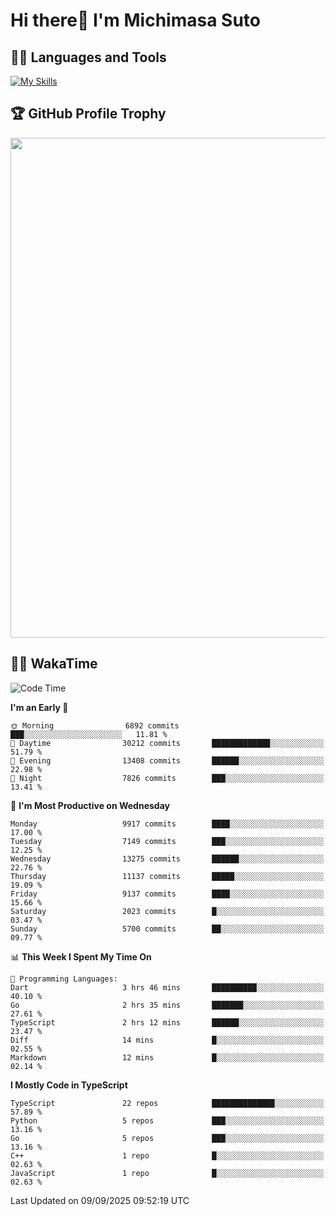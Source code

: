 # Hi there👋 I'm Michimasa Suto

## 🧑‍💻 Languages and Tools
[![My Skills](https://skillicons.dev/icons?i=ts,nextjs,react,go,python,aws,terraform)](https://skillicons.dev)

<!--
**Suto-Michimasa/Suto-Michimasa** is a ✨ _special_ ✨ repository because its `README.md` (this file) appears on your GitHub profile.

Here are some ideas to get you started:

- 🔭 I’m currently working on ...
- 🌱 I’m currently learning ...
- 👯 I’m looking to collaborate on ...
- 🤔 I’m looking for help with ...
- 💬 Ask me about ...
- 📫 How to reach me: ...
- 😄 Pronouns: ...
- ⚡ Fun fact: ...
-->

<!--
## 💎 Github Stats

<div>
  <img height="170" align="left" src="https://github-readme-stats-psi-three-31.vercel.app/api?username=Suto-michimasa&count_private=true&show_icons=true&theme=dark" />
  <img height="170" src="https://github-readme-stats-psi-three-31.vercel.app/api/top-langs/?username=Suto-michimasa&langs_count=8&layout=compact&theme=dark" />
</div>
-->

## 🏆 GitHub Profile Trophy

<img width="800" src="https://github-profile-trophy.vercel.app/?username=Suto-michimasa&theme=onedark&no-frame=true"/>


## 🧑‍💻 WakaTime
<!--START_SECTION:waka-->
![Code Time](http://img.shields.io/badge/Code%20Time-1%2C306%20hrs%2047%20mins-blue)

**I'm an Early 🐤** 

```text
🌞 Morning                6892 commits        ███░░░░░░░░░░░░░░░░░░░░░░   11.81 % 
🌆 Daytime                30212 commits       █████████████░░░░░░░░░░░░   51.79 % 
🌃 Evening                13408 commits       ██████░░░░░░░░░░░░░░░░░░░   22.98 % 
🌙 Night                  7826 commits        ███░░░░░░░░░░░░░░░░░░░░░░   13.41 % 
```
📅 **I'm Most Productive on Wednesday** 

```text
Monday                   9917 commits        ████░░░░░░░░░░░░░░░░░░░░░   17.00 % 
Tuesday                  7149 commits        ███░░░░░░░░░░░░░░░░░░░░░░   12.25 % 
Wednesday                13275 commits       ██████░░░░░░░░░░░░░░░░░░░   22.76 % 
Thursday                 11137 commits       █████░░░░░░░░░░░░░░░░░░░░   19.09 % 
Friday                   9137 commits        ████░░░░░░░░░░░░░░░░░░░░░   15.66 % 
Saturday                 2023 commits        █░░░░░░░░░░░░░░░░░░░░░░░░   03.47 % 
Sunday                   5700 commits        ██░░░░░░░░░░░░░░░░░░░░░░░   09.77 % 
```


📊 **This Week I Spent My Time On** 

```text
💬 Programming Languages: 
Dart                     3 hrs 46 mins       ██████████░░░░░░░░░░░░░░░   40.10 % 
Go                       2 hrs 35 mins       ███████░░░░░░░░░░░░░░░░░░   27.61 % 
TypeScript               2 hrs 12 mins       ██████░░░░░░░░░░░░░░░░░░░   23.47 % 
Diff                     14 mins             █░░░░░░░░░░░░░░░░░░░░░░░░   02.55 % 
Markdown                 12 mins             █░░░░░░░░░░░░░░░░░░░░░░░░   02.14 % 
```

**I Mostly Code in TypeScript** 

```text
TypeScript               22 repos            ██████████████░░░░░░░░░░░   57.89 % 
Python                   5 repos             ███░░░░░░░░░░░░░░░░░░░░░░   13.16 % 
Go                       5 repos             ███░░░░░░░░░░░░░░░░░░░░░░   13.16 % 
C++                      1 repo              █░░░░░░░░░░░░░░░░░░░░░░░░   02.63 % 
JavaScript               1 repo              █░░░░░░░░░░░░░░░░░░░░░░░░   02.63 % 
```




 Last Updated on 09/09/2025 09:52:19 UTC
<!--END_SECTION:waka-->
